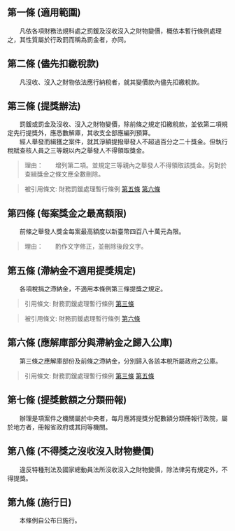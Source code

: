 第一條 (適用範圍)
-----------------
　　凡依各項財務法規科處之罰鍰及沒收沒入之財物變價，概依本暫行條例處理之，其性質屬於行政罰而稱為罰金者，亦同。  


第二條 (儘先扣繳稅款)
---------------------
　　凡沒收、沒入之財物依法應行納稅者，就其變價款內儘先扣繳稅款。  


第三條 (提獎辦法)
-----------------
　　罰鍰或罰金及沒收、沒入之財物變價，除前條之規定扣繳稅款，並依第二項規定先行提獎外，應悉數解庫，其收支全部應編列預算。  
　　經人舉發而緝獲之案件，就其淨額提撥舉發人不超過百分之二十獎金。但執行稅賦查核人員之三等親以內之舉發人不得領取獎金。  
> 理由：　　增列第二項。並規定三等親內之舉發人不得領取該獎金。另對於查緝獎金之條文應全數刪除。

> 被引用條文: 財務罰鍰處理暫行條例 [第五條](../../法務/法律事務/財務罰鍰處理暫行條例.md#第五條-滯納金不適用提獎規定) [第六條](../../法務/法律事務/財務罰鍰處理暫行條例.md#第六條-應解庫部分與滯納金之歸入公庫)



第四條 (每案獎金之最高額限)
---------------------------
　　前條之舉發人獎金每案最高額度以新臺幣四百八十萬元為限。  
> 理由：　　酌作文字修正，並刪除後段文字。



第五條 (滯納金不適用提獎規定)
-----------------------------
　　各項稅捐之滯納金，不適用本條例第三條提獎之規定。  
> 引用條文: 財務罰鍰處理暫行條例 [第三條](../../法務/法律事務/財務罰鍰處理暫行條例.md#第三條-提獎辦法)

> 被引用條文: 財務罰鍰處理暫行條例 [第六條](../../法務/法律事務/財務罰鍰處理暫行條例.md#第六條-應解庫部分與滯納金之歸入公庫)



第六條 (應解庫部分與滯納金之歸入公庫)
-------------------------------------
　　第三條之應解庫部份及前條之滯納金，分別歸入各該本稅所屬政府之公庫。  
> 引用條文: 財務罰鍰處理暫行條例 [第三條](../../法務/法律事務/財務罰鍰處理暫行條例.md#第三條-提獎辦法) [第五條](../../法務/法律事務/財務罰鍰處理暫行條例.md#第五條-滯納金不適用提獎規定)



第七條 (提獎數額之分類冊報)
---------------------------
　　辦理是項案件之機關屬於中央者，每月應將提獎分配數額分類冊報行政院，屬於地方者，冊報省政府或其同等機關。  


第八條 (不得獎之沒收沒入財物變價)
---------------------------------
　　違反特種刑法及國家總動員法所沒收沒入之財物變價，除法律另有規定外，不得提獎。  


第九條 (施行日)
---------------
　　本條例自公布日施行。